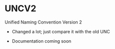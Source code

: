 # UNCV2
Unified Naming Convention Version 2
- Changed a lot; just compare it with the old UNC

- Documentation coming soon
